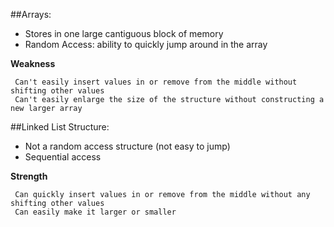 ##Arrays: 
  * Stores in one large cantiguous block of memory 
  * Random Access: ability to quickly jump around in the array 
  
**Weakness** 

     Can't easily insert values in or remove from the middle without shifting other values
     Can't easily enlarge the size of the structure without constructing a new larger array


##Linked List Structure: 
  * Not a random access structure (not easy to jump)
  * Sequential access 

    
**Strength** 

     Can quickly insert values in or remove from the middle without any shifting other values
     Can easily make it larger or smaller


